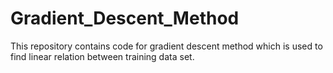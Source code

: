 # Gradient_Descent_Method
This repository contains code for gradient descent method which is used to find linear relation between training data set.
